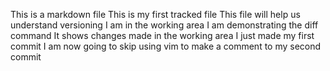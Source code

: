 This is a markdown file
This is my first tracked file
This file will help us understand versioning
I am in the working area
I am demonstrating the diff command
It shows changes made in the working area
I just made my first commit
I am now going to skip using vim to make a comment to my second commit
